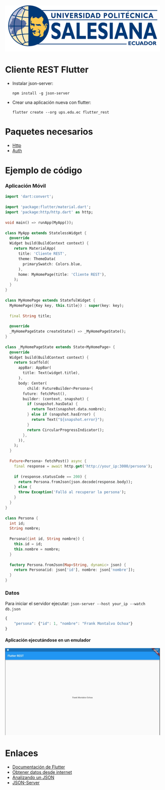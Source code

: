 <p align="center">
    <img src="resources/img/logo.png" />
</p>

# Cliente REST Flutter 

* Instalar json-server:

    `npm install -g json-server`

* Crear una aplicación nueva con flutter:

    `flutter create --org ups.edu.ec flutter_rest`

# Paquetes necesarios

- [Http](https://pub.dev/packages/http)
- [Auth](https://pub.dev/packages/firebase_auth)

# Ejemplo de código

### Aplicación Móvil 

```dart
import 'dart:convert';

import 'package:flutter/material.dart';
import 'package:http/http.dart' as http;

void main() => runApp(MyApp());

class MyApp extends StatelessWidget {
  @override
  Widget build(BuildContext context) {
    return MaterialApp(
      title: 'Cliente REST',
      theme: ThemeData(
        primarySwatch: Colors.blue,
      ),
      home: MyHomePage(title: 'Cliente REST'),
    );
  }
}

class MyHomePage extends StatefulWidget {
  MyHomePage({Key key, this.title}) : super(key: key);

  final String title;

  @override
  _MyHomePageState createState() => _MyHomePageState();
}

class _MyHomePageState extends State<MyHomePage> {
  @override
  Widget build(BuildContext context) {
    return Scaffold(
      appBar: AppBar(
        title: Text(widget.title),
      ),
      body: Center(
          child: FutureBuilder<Persona>(
        future: fetchPost(),
        builder: (context, snapshot) {
          if (snapshot.hasData) {
            return Text(snapshot.data.nombre);
          } else if (snapshot.hasError) {
            return Text("${snapshot.error}");
          }
          return CircularProgressIndicator();
        },
      )),
    );
  }

  Future<Persona> fetchPost() async {
    final response = await http.get('http://your_ip:3000/persona');

    if (response.statusCode == 200) {
      return Persona.fromJson(json.decode(response.body));
    } else {
      throw Exception('Falló al recuperar la persona');
    }
  }
}

class Persona {
  int id;
  String nombre;

  Persona({int id, String nombre}) {
    this.id = id;
    this.nombre = nombre;
  }

  factory Persona.fromJson(Map<String, dynamic> json) {
    return Persona(id: json['id'], nombre: json['nombre']);
  }
}
```

### Datos

Para iniciar el servidor ejecutar:  `json-server --host your_ip --watch db.json`

```js
{
    "persona": {"id": 1, "nombre": "Frank Montalvo Ochoa"}
}
```
#### Aplicación ejecutándose en un emulador

<p align="center">
    <img src="resources/img/app.jpg" />
</p>

# Enlaces

- [Documentación de Flutter](https://flutter-es.io/docs)
- [Obtener datos desde internet](https://flutter-es.io/docs/cookbook/networking/fetch-data)
- [Analizando un JSON](https://flutter-es.io/docs/cookbook/networking/background-parsing)
- [JSON-Server](https://github.com/typicode/json-server)


